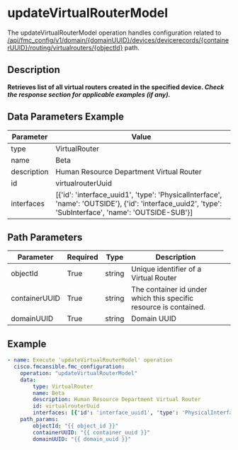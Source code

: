# updateVirtualRouterModel

The updateVirtualRouterModel operation handles configuration related to [/api/fmc_config/v1/domain/{domainUUID}/devices/devicerecords/{containerUUID}/routing/virtualrouters/{objectId}](/paths//api/fmc_config/v1/domain/{domain_uuid}/devices/devicerecords/{container_uuid}/routing/virtualrouters/{object_id}.md) path.&nbsp;
## Description
**Retrieves list of all virtual routers created in the specified device. _Check the response section for applicable examples (if any)._**

## Data Parameters Example
| Parameter | Value |
| --------- | -------- |
| type | VirtualRouter |
| name | Beta |
| description | Human Resource Department Virtual Router |
| id | virtualrouterUuid |
| interfaces | [{'id': 'interface_uuid1', 'type': 'PhysicalInterface', 'name': 'OUTSIDE'}, {'id': 'interface_uuid2', 'type': 'SubInterface', 'name': 'OUTSIDE-SUB'}] |

## Path Parameters
| Parameter | Required | Type | Description |
| --------- | -------- | ---- | ----------- |
| objectId | True | string <td colspan=3> Unique identifier of a Virtual Router |
| containerUUID | True | string <td colspan=3> The container id under which this specific resource is contained. |
| domainUUID | True | string <td colspan=3> Domain UUID |

## Example
```yaml
- name: Execute 'updateVirtualRouterModel' operation
  cisco.fmcansible.fmc_configuration:
    operation: "updateVirtualRouterModel"
    data:
        type: VirtualRouter
        name: Beta
        description: Human Resource Department Virtual Router
        id: virtualrouterUuid
        interfaces: [{'id': 'interface_uuid1', 'type': 'PhysicalInterface', 'name': 'OUTSIDE'}, {'id': 'interface_uuid2', 'type': 'SubInterface', 'name': 'OUTSIDE-SUB'}]
    path_params:
        objectId: "{{ object_id }}"
        containerUUID: "{{ container_uuid }}"
        domainUUID: "{{ domain_uuid }}"

```